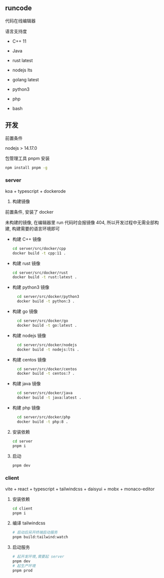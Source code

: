 ## runcode

代码在线编辑器

语言支持度

- C++ 11

- Java

- rust latest

- nodejs lts

- golang latest

- python3

- php

- bash

## 开发

前置条件

nodejs > 14.17.0

包管理工具 pnpm 安装

```sh
npm install pnpm -g
```

### server

koa + typescript + dockerode

1. 构建镜像

前置条件, 安装了 docker

未构建的镜像, 在编辑器里 run 代码时会报镜像 404, 所以开发过程中无需全部构建, 构建需要的语言环境即可

- 构建 C++ 镜像

  ```bash
  cd server/src/docker/cpp
  docker build -t cpp:11 .
  ```

- 构建 rust 镜像

  ```bash
  cd server/src/docker/rust
  docker build -t rust:latest .
  ```

- 构建 python3 镜像

  ```bash
    cd server/src/docker/python3
    docker build -t python:3 .
  ```

- 构建 go 镜像

  ```bash
    cd server/src/docker/go
    docker build -t go:latest .
  ```

- 构建 nodejs 镜像

  ```bash
    cd server/src/docker/nodejs
    docker build -t nodejs:lts .
  ```

- 构建 centos 镜像

  ```bash
    cd server/src/docker/centos
    docker build -t centos:7 .
  ```

- 构建 java 镜像

  ```bash
    cd server/src/docker/java
    docker build -t java:latest .
  ```

- 构建 php 镜像

  ```bash
    cd server/src/docker/php
    docker build -t php:8 .
  ```

2. 安装依赖

   ```sh
   cd server
   pnpm i
   ```

3. 启动

   ```sh
   pnpm dev
   ```

### client

vite + react + typescript + tailwindcss + daisyui + mobx + monaco-editor

1. 安装依赖

   ```sh
   cd client
   pnpm i
   ```

2. 编译 tailwindcss

   ```sh
   # 启动后另开终端启动服务
   pnpm build:tailwind:watch
   ```

3. 启动服务

   ```sh
   # 起开发环境,需要起 server
   pnpm dev
   # 起生产环境
   pnpm prod
   ```
